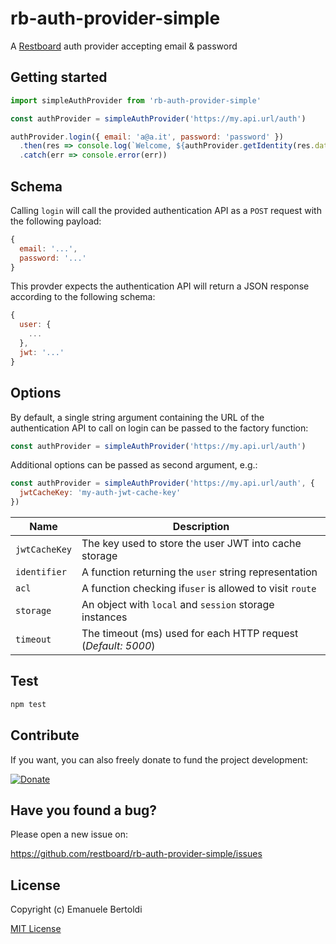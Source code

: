 # rb-auth-provider-simple

A [Restboard](https://github.com/restboard/restboard) auth provider accepting email & password

## Getting started

```js
import simpleAuthProvider from 'rb-auth-provider-simple'

const authProvider = simpleAuthProvider('https://my.api.url/auth')

authProvider.login({ email: 'a@a.it', password: 'password' })
  .then(res => console.log(`Welcome, ${authProvider.getIdentity(res.data)}`))
  .catch(err => console.error(err))
```

## Schema

Calling `login` will call the provided authentication API as a `POST` request
with the following payload:

```js
{
  email: '...',
  password: '...'
}
```

This provder expects the authentication API will return a JSON response
according to the following schema:

```js
{
  user: {
    ...
  },
  jwt: '...'
}
```

## Options

By default, a single string argument containing the URL of the authentication
API to call on login can be passed to the factory function:

```js
const authProvider = simpleAuthProvider('https://my.api.url/auth')
```

Additional options can be passed as second argument, e.g.:

```js
const authProvider = simpleAuthProvider('https://my.api.url/auth', {
  jwtCacheKey: 'my-auth-jwt-cache-key'
})
```


| Name         | Description                                                    |
|--------------|----------------------------------------------------------------|
| `jwtCacheKey`| The key used to store the user JWT into cache storage          |
| `identifier` | A function returning the `user` string representation          |
| `acl`        | A function checking if`user` is allowed to visit `route`       |
| `storage`    | An object with `local` and `session` storage instances         |
| `timeout`    | The timeout (ms) used for each HTTP request (*Default: 5000*)  |

## Test

```bash
npm test
```

## Contribute

If you want, you can also freely donate to fund the project development:

[![Donate](https://www.paypalobjects.com/en_US/i/btn/btn_donate_SM.gif)](https://paypal.me/EBertoldi)

## Have you found a bug?

Please open a new issue on:

<https://github.com/restboard/rb-auth-provider-simple/issues>

## License

Copyright (c) Emanuele Bertoldi

[MIT License](http://en.wikipedia.org/wiki/MIT_License)
